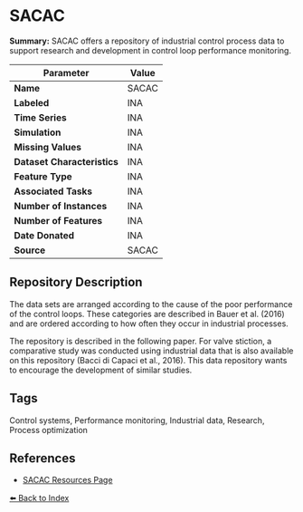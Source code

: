 # SACAC

**Summary:** SACAC offers a repository of industrial control process data to support research and development in control loop performance monitoring.

| Parameter | Value |
| --- | --- |
| **Name** | SACAC |
| **Labeled** | INA |
| **Time Series** | INA |
| **Simulation** | INA |
| **Missing Values** | INA |
| **Dataset Characteristics** | INA |
| **Feature Type** | INA |
| **Associated Tasks** | INA |
| **Number of Instances** | INA |
| **Number of Features** | INA |
| **Date Donated** | INA |
| **Source** | SACAC |

## Repository Description

The data sets are arranged according to the cause of the poor performance of the control loops. These categories are described in Bauer et al. (2016) and are ordered according to how often they occur in industrial processes.

The repository is described in the following paper. For valve stiction, a comparative study was conducted using industrial data that is also available on this repository (Bacci di Capaci et al., 2016). This data repository wants to encourage the development of similar studies.

## Tags

Control systems, Performance monitoring, Industrial data, Research, Process optimization

## References

- [SACAC Resources Page](https://sacac.org.za/resources/)

[⬅️ Back to Index](../README.md)
